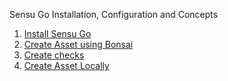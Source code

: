 Sensu Go Installation, Configuration and Concepts

1. [Install Sensu Go](https://github.com/deepanmurugan/aws_and_infra_docs/blob/master/Sensu-go/Installing_Sensu_go.md)
2. [Create Asset using Bonsai](https://github.com/deepanmurugan/aws_and_infra_docs/blob/master/Sensu-go/Sensu_Go_Assets.md)
3. [Create checks](https://github.com/deepanmurugan/aws_and_infra_docs/blob/master/Sensu-go/Create_checks.md)
4. [Create Asset Locally]()

